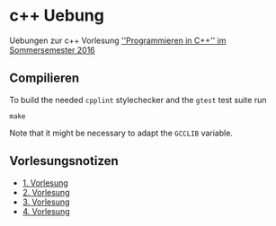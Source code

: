 # c++ Uebung
Uebungen zur c++ Vorlesung [''Programmieren in C++'' im Sommersemester 2016](https://ad-wiki.informatik.uni-freiburg.de/teaching/ProgrammierenCplusplusSS2016)

## Compilieren
To build the needed `cpplint` stylechecker and the `gtest` test suite run
```
make
```
Note that it might be necessary to adapt the `GCCLIB` variable.

## Vorlesungsnotizen
* [1. Vorlesung](lectures/l1.md)
* [2. Vorlesung](lectures/l2.md)
* [3. Vorlesung](lectures/l3.md)
* [4. Vorlesung](lectures/l4.md)
